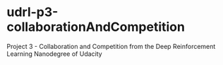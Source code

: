 # udrl-p3-collaborationAndCompetition
Project 3 - Collaboration and Competition from the Deep Reinforcement Learning Nanodegree of Udacity
